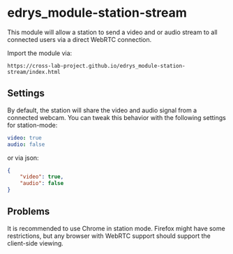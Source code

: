 # edrys_module-station-stream

This module will allow a station to send a video and or audio stream to all connected users via a direct WebRTC connection.

Import the module via:

`https://cross-lab-project.github.io/edrys_module-station-stream/index.html`

## Settings

By default, the station will share the video and audio signal from a connected webcam.
You can tweak this behavior with the following settings for station-mode:

``` yaml
video: true
audio: false
```

or via json:

``` json
{
    "video": true,
    "audio": false
}
```

## Problems

It is recommended to use Chrome in station mode. Firefox might have some restrictions, but any browser with WebRTC support should support the client-side viewing.
